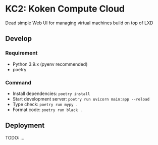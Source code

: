 # KC2: Koken Compute Cloud

Dead simple Web UI for managing virtual machines build on top of LXD

## Develop

### Requirement

- Python 3.9.x (pyenv recommended)
- poetry

### Command

- Install dependencies: `poetry install`
- Start development server: `poetry run uvicorn main:app --reload`
- Type check: `poetry run mypy .`
- Format code: `poetry run black .`

## Deployment

TODO: ...
